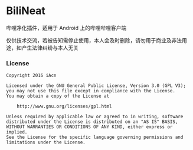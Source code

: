# BiliNeat
哔哩净化插件，适用于 Android 上的哔哩哔哩客户端

仅供技术交流，若被告知需停止使用，本人会及时删除，请勿用于商业及非法用途，如产生法律纠纷与本人无关

### License

```
Copyright 2016 iAcn

Licensed under the GNU General Public License, Version 3.0 (GPL V3);
you may not use this file except in compliance with the License.
You may obtain a copy of the License at

    http://www.gnu.org/licenses/gpl.html
    
Unless required by applicable law or agreed to in writing, software
distributed under the License is distributed on an "AS IS" BASIS,
WITHOUT WARRANTIES OR CONDITIONS OF ANY KIND, either express or implied.
See the License for the specific language governing permissions and
limitations under the License. 
```
